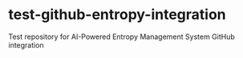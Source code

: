 # test-github-entropy-integration
Test repository for AI-Powered Entropy Management System GitHub integration
